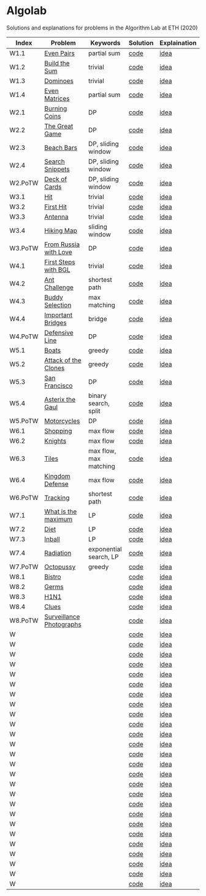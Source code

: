 # Algolab

Solutions and explanations for problems in the Algorithm Lab at ETH (2020)

| Index | Problem | Keywords | Solution | Explaination |
| ----- | ------- | -------- | -------- | ------------ |
| W1.1  | [Even Pairs](./week1/even%20pairs/even_pairs.pdf) | partial sum | [code](./week1/even%20pairs/src/main.cpp) | [idea](./week1/even%20pairs/idea.md) |
| W1.2  | [Build the Sum](./week1/build%20the%20sum/build_the_sum.pdf) | trivial | [code](./week1/build%20the%20sum/src/main.cpp) | [idea](./week1/build%20the%20sum/idea.md) |
| W1.3  | [Dominoes](./week1/dominoes/dominoes.pdf) | trivial | [code](./week1/dominoes/src/main.cpp) | [idea](./week1/dominoes/idea.md) |
| W1.4  | [Even Matrices](./week1/even%20matrices/even_matrices.pdf) | partial sum | [code](./week1/even%20matrices/src/main.cpp) | [idea](./week1/even%20matrices/idea.md) |
| W2.1  | [Burning Coins](./week2/burning%20coins/burning_coins.pdf) | DP | [code](./week2/burning%20coins/src/main.cpp) | [idea](./week2/burning%20coins/idea.md) |
| W2.2  | [The Great Game](./week2/the%20great%20game/the_great_game.pdf) | DP | [code](./week2/the%20great%20game/src/main.cpp) | [idea](./week2/the%20great%20game/idea.md) |
| W2.3  | [Beach Bars](./week2/beach%20bars/beach_bars.pdf) | DP, sliding window | [code](./week2/beach%20bars/src/main.cpp) | [idea](./week2/beach%20bars/idea.md) |
| W2.4  | [Search Snippets](./week2/search%20snippets/search_snippets.pdf) | DP, sliding window | [code](./week2/search%20snippets/src/main.cpp) | [idea](./week2/search%20snippets/idea.md) |
| W2.PoTW  | [Deck of Cards](./week2/deck%20of%20cards%20(PoTW)/deck_of_cards.pdf) | DP, sliding window | [code](./week2/deck%20of%20cards%20(PoTW)/src/main.cpp) | [idea](./week2/deck%20of%20cards%20(PoTW)/idea.md) |
| W3.1  | [Hit](./week3/hit/hit.pdf) | trivial | [code](./week3/hit/src/main.cpp) | [idea](./week3/hit/idea.md) |
| W3.2  | [First Hit](./week3/first%20hit/firsthit.pdf) | trivial | [code](./week3/first%20hit/src/main.cpp) | [idea](./week3/first%20hit/idea.md) |
| W3.3  | [Antenna](./week3/antenna/antenna.pdf) | trivial | [code](./week3/antenna/src/main.cpp) | [idea](./week3/antenna/idea.md) |
| W3.4  | [Hiking Map](./week3/hiking%20maps/hiking-maps.pdf) | sliding window | [code](./week3/hiking%20maps/src/main.cpp) | [idea](./week3/hiking%20maps/idea.md) |
| W3.PoTW | [From Russia with Love](./week3/from%20russia%20with%20love%20(PoTW)/russia.pdf) | DP | [code](./week3/from%20russia%20with%20love%20(PoTW)/src/main.cpp) | [idea](./week3/from%20russia%20with%20love%20(PoTW)/idea.md) |
| W4.1  | [First Steps with BGL](./week4/first%20steps%20with%20bgl/first_steps.pdf) | trivial | [code](./week4/first%20steps%20with%20bgl/src/main.cpp) | [idea](./week4/first%20steps%20with%20bgl/idea.md) |
| W4.2  | [Ant Challenge](./week4/ant%20challenge/ant_challenge.pdf) | shortest path | [code](./week4/ant%20challenge/src/main.cpp) | [idea](./week4/ant%20challenge/idea.md) |
| W4.3  | [Buddy Selection](./week4/buddy%20selection/buddies.pdf) | max matching | [code](./week4/buddy%20selection/src/main.cpp) | [idea](./week4/buddy%20selection/idea.md) |
| W4.4  | [Important Bridges](./week4/important%20bridges/importantbridges.pdf) | bridge | [code](./week4/important%20bridges/src/main.cpp) | [idea](./week4/important%20bridges/idea.md) |
| W4.PoTW  | [Defensive Line](./week4/defensive%20line%20(PoTW)/defensive%20line.pdf) | DP | [code](./week4/defensive%20line%20(PoTW)/src/main.cpp) | [idea](./week4/defensive%20line%20(PoTW)/idea.md) |
| W5.1  | [Boats](./week5/boats/boats.pdf) | greedy | [code](./week5/boats/src/main.cpp) | [idea](./week5/boats/idea.md) |
| W5.2  | [Attack of the Clones](./week5/attack%20of%20the%20clones/attack_of_the_clones.pdf) | greedy | [code](./week5/attack%20of%20the%20clones/src/main.cpp) | [idea](./week5/attack%20of%20the%20clones/idea.md) |
| W5.3  | [San Francisco](./week5/san%20francisco/San%20Francisco.pdf) | DP | [code](./week5/san%20francisco/src/main.cpp) | [idea](./week5/san%20francisco/idea.md) |
| W5.4  | [Asterix the Gaul](./week5/asterix%20the%20gaul/asterix_the_gaul.pdf) | binary search, split| [code](./week5/asterix%20the%20gaul/src/main.cpp) | [idea](./week5/asterix%20the%20gaul/idea.md) |
| W5.PoTW  | [Motorcycles](./week5/motorcycles%20(PoTW)/motorcycles.pdf) | DP | [code](./week5/motorcycles%20(PoTW)/src/main.cpp) | [idea](./week5/motorcycles%20(PoTW)/idea.md) |
| W6.1  | [Shopping](./week6/shopping/shopping.pdf) | max flow | [code](./week6/shopping/src/main.cpp) | [idea](./week6/shopping/idea.md) |
| W6.2  | [Knights](./week6/knights/knights.pdf) | max flow | [code](./week6/knights/src/main.cpp) | [idea](./week6/knights/idea.md) |
| W6.3  | [Tiles](./week6/tiles/tiles.pdf) | max flow, max matching | [code](./week6/tiles/src/main_max_flow.cpp) | [idea](./week6/tiles/idea.md) |
| W6.4  | [Kingdom Defense](./week6/kingdom%20defense/kingdom%20defense.pdf) | max flow | [code](./week6/kingdom%20defense/src/main.cpp) | [idea](./week6/kingdom%20defense/idea.md) |
| W6.PoTW  | [Tracking](./week6/tracking%20(PoTW)/ttracking.pdf) | shortest path | [code](./week6/tracking%20(PoTW)/src/main.cpp) | [idea](./week6/tracking%20(PoTW)/idea.md) |
| W7.1  | [What is the maximum](./week7/maximum/maximizeit.pdf) | LP | [code](./week7/maximum/src/main.cpp) | [idea](./week7/maximum/idea.md) |
| W7.2  | [Diet](./week7/diet/diet.pdf) | LP | [code](./week7/diet/src/main.cpp) | [idea](./week7/diet/idea.md) |
| W7.3  | [Inball](./week7/inball/inball.pdf) | LP | [code](./week7/inball/src/main.cpp) | [idea](./week7/inball/idea.md) |
| W7.4  | [Radiation](./week7/radiation/radiation.pdf) | exponential search, LP | [code](./week7/radiation/src/main.cpp) | [idea](./week7/radiation/idea.md) |
| W7.PoTW  | [Octopussy](./week7/octopussy%20(PoTW)/octopussy.pdf) | greedy | [code](./week7/octopussy%20(PoTW)/src/main.cpp) | [idea](./week7/octopussy%20(PoTW)/idea.md) |
| W8.1  | [Bistro](./week8/Bistro/bistro.pdf) | | [code](./week8/Bistro/src/main.cpp) | [idea](./week8/Bistro/idea.md) |
| W8.2  | [Germs](./week8/Germs/germs.pdf) | | [code](./week8/Germs/src/main.cpp) | [idea](./week8/Germs/idea.md) |
| W8.3  | [H1N1](./week8/H1N1/h1n1.pdf) | | [code](./week8/H1N1/src/main.cpp) | [idea](./week8/H1N1/idea.md) |
| W8.4  | [Clues](./week8/Clues/clues.pdf) | | [code](./week8/Clues/src/main.cpp) | [idea](./week8/Clues/idea.md) |
| W8.PoTW  | [Surveillance Photographs](./week8/surveillance%20photographs%20(PoTW)/surveillance.pdf) | | [code](./week8/surveillance%20photographs%20(PoTW)/src/main.cpp) | [idea](./week8/surveillance%20photographs%20(PoTW)/idea.md) |
| W  | [](./week) | | [code](./week) | [idea](./week) |
| W  | [](./week) | | [code](./week) | [idea](./week) |
| W  | [](./week) | | [code](./week) | [idea](./week) |
| W  | [](./week) | | [code](./week) | [idea](./week) |
| W  | [](./week) | | [code](./week) | [idea](./week) |
| W  | [](./week) | | [code](./week) | [idea](./week) |
| W  | [](./week) | | [code](./week) | [idea](./week) |
| W  | [](./week) | | [code](./week) | [idea](./week) |
| W  | [](./week) | | [code](./week) | [idea](./week) |
| W  | [](./week) | | [code](./week) | [idea](./week) |
| W  | [](./week) | | [code](./week) | [idea](./week) |
| W  | [](./week) | | [code](./week) | [idea](./week) |
| W  | [](./week) | | [code](./week) | [idea](./week) |
| W  | [](./week) | | [code](./week) | [idea](./week) |
| W  | [](./week) | | [code](./week) | [idea](./week) |
| W  | [](./week) | | [code](./week) | [idea](./week) |
| W  | [](./week) | | [code](./week) | [idea](./week) |
| W  | [](./week) | | [code](./week) | [idea](./week) |
| W  | [](./week) | | [code](./week) | [idea](./week) |
| W  | [](./week) | | [code](./week) | [idea](./week) |
| W  | [](./week) | | [code](./week) | [idea](./week) |
| W  | [](./week) | | [code](./week) | [idea](./week) |
| W  | [](./week) | | [code](./week) | [idea](./week) |
| W  | [](./week) | | [code](./week) | [idea](./week) |
| W  | [](./week) | | [code](./week) | [idea](./week) |
| W  | [](./week) | | [code](./week) | [idea](./week) |
